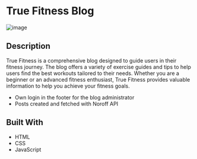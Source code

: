 # True Fitness Blog

![image](https://github.com/Kiretwo/ProjectExam1/assets/142889041/4020d8da-c6b8-450e-bab4-c5612fd1da5d)



## Description

True Fitness is a comprehensive blog designed to guide users in their fitness journey. The blog offers a variety of exercise guides and tips to help users find the best workouts tailored to their needs. Whether you are a beginner or an advanced fitness enthusiast, True Fitness provides valuable information to help you achieve your fitness goals.

- Own login in the footer for the blog administrator
- Posts created and fetched with Noroff API

## Built With

- HTML
- CSS
- JavaScript

